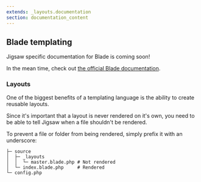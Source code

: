 ```yaml
---
extends: _layouts.documentation
section: documentation_content
---
```


## Blade templating

Jigsaw specific documentation for Blade is coming soon!

In the mean time, check out [the official Blade documentation](https://laravel.com/docs/5.2/blade).

### Layouts

One of the biggest benefits of a templating language is the ability to create reusable layouts.

Since it's important that a layout is never rendered on it's own, you need to be able to tell Jigsaw when a file shouldn't be rendered.

To prevent a file or folder from being rendered, simply prefix it with an underscore:

```
├─ source
│  ├─ _layouts
│  │  └─ master.blade.php # Not rendered
│  └─ index.blade.php     # Rendered
└─ config.php
```
